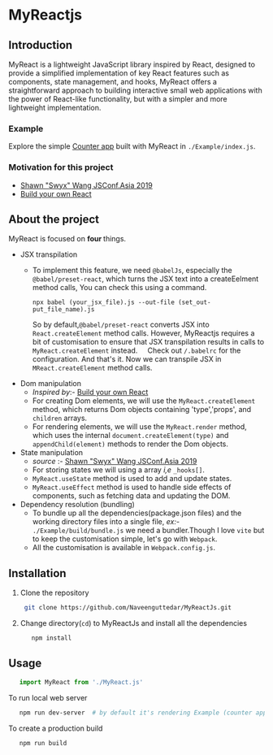 # MyReactjs

## Introduction

MyReact is a lightweight JavaScript library inspired by React, designed to provide a simplified implementation of key React features such as components, state management, and hooks,
MyReact offers a straightforward approach to building interactive small web applications with the power of React-like functionality, but with a simpler and more lightweight implementation.

### Example
Explore the simple [Counter app](https://naveenguttedar.github.io/MyReactJs/Example/) built with MyReact in `./Example/index.js`.
### Motivation for this project
- [Shawn "Swyx" Wang JSConf.Asia 2019](https://youtu.be/KJP1E-Y-xyo?si=pB93CN5WdT8iKY4u)
- [Build your own React](https://pomb.us/build-your-own-react/)
## About the project
MyReact is focused on <b> four </b> things.
- JSX transpilation
  - To implement this feature, we need `@babelJs`, especially the `@babel/preset-react`, which turns the JSX text into a createEelment method calls, You can check this using a command. 
    
    ```
    npx babel (your_jsx_file).js --out-file (set_out-put_file_name).js
    ```
    So by default,`@babel/preset-react` converts JSX into `React.createElement` method calls. However, MyReactjs requires a bit of customisation to ensure that JSX transpilation results in calls to `MyReact.createElement` instead.
    Check out `/.babelrc` for the configuration. And that's it. Now we can transpile JSX in `MReact.createElement` method calls.
- Dom manipulation
  - <i>Inspired by</i>:- [Build your own React](https://pomb.us/build-your-own-react/)
  - For creating Dom elements, we will use the `MyReact.createElement` method, which returns Dom objects containing 'type','props', and `children` arrays.
  - For rendering elements, we will use the `MyReact.render` method, which uses the internal `document.createElement(type)` and `appendChild(element)` methods to render the Dom objects.
- State manipulation
  - <i>source</i> :- [Shawn "Swyx" Wang JSConf.Asia 2019](https://youtu.be/KJP1E-Y-xyo?si=pB93CN5WdT8iKY4u)
  - For storing states we will using a array <i>i,e</i> `_hooks[]`.
  - `MyReact.useState` method is used to add and update states.
  - `MyReact.useEffect` method is used to handle side effects of components, such as fetching data and updating the DOM.
- Dependency resolution (bundling)
  - To bundle up all the dependencies(package.json files) and the working directory files into a single file, <i>ex:-</i> `./Example/build/bundle.js` we need a bundler.Though I love `vite` but to keep the customisation simple, let's go with `Webpack`.
  - All the customisation is available in `Webpack.config.js`.
## Installation
1. Clone the repository
   ```sh
    git clone https://github.com/Naveenguttedar/MyReactJs.git
   ```
2. Change directory(`cd`) to MyReactJs and install all the dependencies
   ```sh
      npm install
   ```
## Usage
   ```js
      import MyReact from './MyReact.js'
   ```
To run local  web server 
  ```sh
     npm run dev-server  # by default it's rendering Example (counter app)
  ```
To create a production build
   ```sh
      npm run build
   ```

